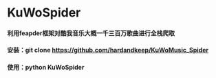 # KuWoSpider
#### 利用feapder框架对酷我音乐大概一千三百万歌曲进行全栈爬取

#### 安装：git clone https://github.com/hardandkeep/KuWoMusic_Spider

#### 使用：python KuWoSpider

